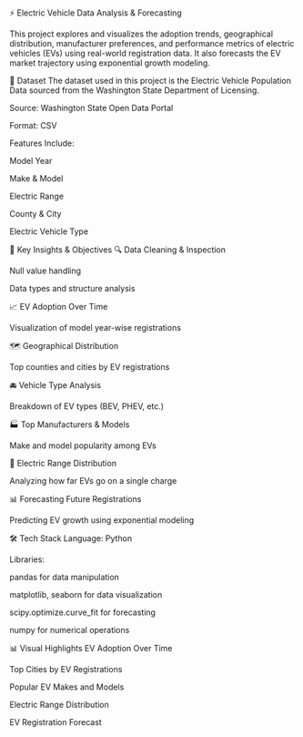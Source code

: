 ⚡ Electric Vehicle Data Analysis & Forecasting

This project explores and visualizes the adoption trends, geographical distribution, manufacturer preferences, and performance metrics of electric vehicles (EVs) using real-world registration data. It also forecasts the EV market trajectory using exponential growth modeling.

📁 Dataset
The dataset used in this project is the Electric Vehicle Population Data sourced from the Washington State Department of Licensing.

Source: Washington State Open Data Portal

Format: CSV

Features Include:

Model Year

Make & Model

Electric Range

County & City

Electric Vehicle Type

🧠 Key Insights & Objectives
🔍 Data Cleaning & Inspection

Null value handling

Data types and structure analysis

📈 EV Adoption Over Time

Visualization of model year-wise registrations

🗺️ Geographical Distribution

Top counties and cities by EV registrations

🚘 Vehicle Type Analysis

Breakdown of EV types (BEV, PHEV, etc.)

🏭 Top Manufacturers & Models

Make and model popularity among EVs

🔋 Electric Range Distribution

Analyzing how far EVs go on a single charge

📊 Forecasting Future Registrations

Predicting EV growth using exponential modeling

🛠️ Tech Stack
Language: Python

Libraries:

pandas for data manipulation

matplotlib, seaborn for data visualization

scipy.optimize.curve_fit for forecasting

numpy for numerical operations

📊 Visual Highlights
EV Adoption Over Time


Top Cities by EV Registrations


Popular EV Makes and Models


Electric Range Distribution


EV Registration Forecast
